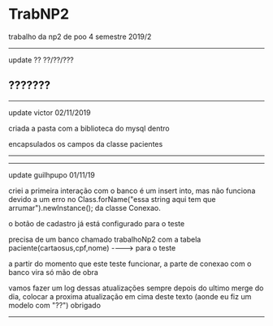 # TrabNP2
trabalho da np2 de poo 4 semestre 2019/2

---
update ?? ??/??/???

???????
---

---
update victor 02/11/2019

criada a pasta com a biblioteca do mysql dentro 

encapsulados os campos da classe pacientes

---



---
update guilhpupo 01/11/19

criei a primeira interação com o banco é um insert into, mas não funciona devido a um erro no Class.forName("essa string aqui tem que arrumar").newInstance(); da classe Conexao.

o botão de cadastro já está configurado para o teste

precisa de um banco chamado trabalhoNp2 com a tabela paciente(cartaosus,cpf,nome) ----> para o teste

a partir do momento que este teste funcionar, a parte de conexao com o banco vira só mão de obra

vamos fazer um log dessas atualizações sempre depois do ultimo merge do dia, colocar a proxima atualização em cima deste texto (aonde eu fiz um modelo com "??") obrigado


---
